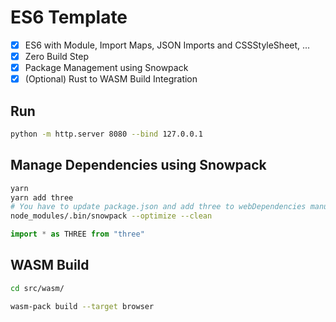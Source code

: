 # ES6 Template

- [x] ES6 with Module, Import Maps, JSON Imports and CSSStyleSheet, ...
- [x] Zero Build Step
- [x] Package Management using Snowpack
- [x] (Optional) Rust to WASM Build Integration

## Run

```bash
python -m http.server 8080 --bind 127.0.0.1
```

## Manage Dependencies using Snowpack

```bash
yarn
yarn add three
# You have to update package.json and add three to webDependencies manually, then
node_modules/.bin/snowpack --optimize --clean
```

```javascript
import * as THREE from "three"
```

## WASM Build

```bash
cd src/wasm/

wasm-pack build --target browser
```
